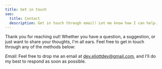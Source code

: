 ```yaml
---
title: Get in touch
seo:
  title: Contact
  description: Get in touch through email! Let me know how I can help.
---
```


Thank you for reaching out! Whether you have a question, a suggestion, or just want to share your thoughts, I'm all ears. Feel free to get in touch through any of the methods below:

_Email:_
Feel free to drop me an email at [dev.eliottdev@gmail.com](mailto:dev.eliottdev@gmail.com), and I'll do my best to respond as soon as possible.
